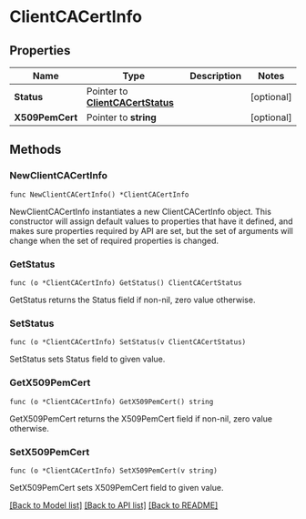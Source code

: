 # ClientCACertInfo

## Properties

Name | Type | Description | Notes
------------ | ------------- | ------------- | -------------
**Status** | Pointer to [**ClientCACertStatus**](ClientCACertStatus.md) |  | [optional] 
**X509PemCert** | Pointer to **string** |  | [optional] 

## Methods

### NewClientCACertInfo

`func NewClientCACertInfo() *ClientCACertInfo`

NewClientCACertInfo instantiates a new ClientCACertInfo object.
This constructor will assign default values to properties that have it defined,
and makes sure properties required by API are set, but the set of arguments
will change when the set of required properties is changed.

### GetStatus

`func (o *ClientCACertInfo) GetStatus() ClientCACertStatus`

GetStatus returns the Status field if non-nil, zero value otherwise.

### SetStatus

`func (o *ClientCACertInfo) SetStatus(v ClientCACertStatus)`

SetStatus sets Status field to given value.

### GetX509PemCert

`func (o *ClientCACertInfo) GetX509PemCert() string`

GetX509PemCert returns the X509PemCert field if non-nil, zero value otherwise.

### SetX509PemCert

`func (o *ClientCACertInfo) SetX509PemCert(v string)`

SetX509PemCert sets X509PemCert field to given value.


[[Back to Model list]](../README.md#documentation-for-models) [[Back to API list]](../README.md#documentation-for-api-endpoints) [[Back to README]](../README.md)


